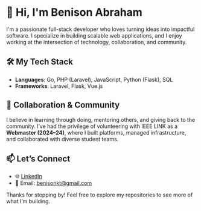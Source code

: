 

<!--
**NoSineB/nosineb** is a ✨ _special_ ✨ repository because its `README.md` (this file) appears on your GitHub profile.

Here are some ideas to get you started:

- 🔭 I’m currently working on ...
- 🌱 I’m currently learning ...
- 👯 I’m looking to collaborate on ...
- 🤔 I’m looking for help with ...
- 💬 Ask me about ...
- 📫 How to reach me: ...
- 😄 Pronouns: ...
- ⚡ Fun fact: ...
-->

# 👋 Hi, I'm Benison Abraham

I'm a passionate full-stack developer who loves turning ideas into impactful software. I specialize in building scalable web applications, and I enjoy working at the intersection of technology, collaboration, and community.

## 🛠️ My Tech Stack

- **Languages**: Go, PHP (Laravel), JavaScript, Python (Flask), SQL  
- **Frameworks**: Laravel, Flask, Vue.js    


## 🤝 Collaboration & Community

I believe in learning through doing, mentoring others, and giving back to the community. I’ve had the privilege of volunteering with IEEE LINK as a **Webmaster (2024–24)**, where I built platforms, managed infrastructure, and collaborated with diverse student teams.


## 📫 Let’s Connect

- 🌐 [LinkedIn](https://www.linkedin.com/in/benison-abraham)
- 📨 Email: benisonkt@gmail.com

<!-- 
![Benison's github stats](https://github-readme-stats.vercel.app/api?username=nosineb&hide=["issues"]&show_icons=true)
-->


Thanks for stopping by! Feel free to explore my repositories to see more of what I’m building.

